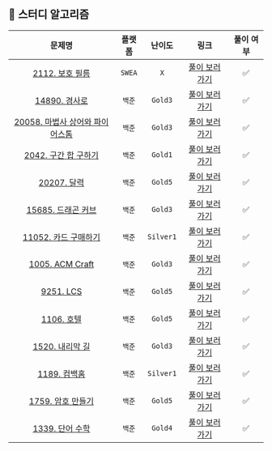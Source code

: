 ## 🐶 스터디 알고리즘
|문제명|플랫폼|난이도|링크|풀이 여부|
|:--:|:--:|:--:|:--:|:--:|
|[2112. 보호 필름](https://swexpertacademy.com/main/code/problem/problemDetail.do?contestProbId=AV5V1SYKAaUDFAWu)|`SWEA`|`X`|[풀이 보러 가기](./SWEA/2112.%20보호%20필름.py)|✅|
|[14890. 경사로](https://www.acmicpc.net/problem/14890)|`백준`|`Gold3`|[풀이 보러 가기](./BOJ/Gold/Gold-3/14890.%20경사로.py)|✅|
|[20058. 마법사 상어와 파이어스톰](https://www.acmicpc.net/problem/20058)|`백준`|`Gold3`|[풀이 보러 가기](./BOJ/Gold/Gold-3/20058.%20마법사%20상어와%20파이어스톰.py)|✅|
|[2042. 구간 합 구하기](https://www.acmicpc.net/problem/2042)|`백준`|`Gold1`|[풀이 보러 가기](./BOJ/Gold/Gold-1/2042.%20구간%20합%20구하기.py)|✅|
|[20207. 달력](https://www.acmicpc.net/problem/20207)|`백준`|`Gold5`|[풀이 보러 가기](./BOJ/Gold/Gold-5/20207.%20달력.py)|✅|
|[15685. 드래곤 커브](https://www.acmicpc.net/problem/15685)|`백준`|`Gold3`|[풀이 보러 가기](./BOJ/Gold/Gold-3/15685.%20드래곤%20커브.py)|✅|
|[11052. 카드 구매하기](https://www.acmicpc.net/problem/11052)|`백준`|`Silver1`|[풀이 보러 가기](./BOJ/Silver/Silver-1/11052.%20카드%20구매하기.py)|✅|
|[1005. ACM Craft](https://www.acmicpc.net/problem/1005)|`백준`|`Gold3`|[풀이 보러 가기](./BOJ/Gold/Gold-3/1005.%20ACM%20Craft.py)|✅|
|[9251. LCS](https://www.acmicpc.net/problem/9251)|`백준`|`Gold5`|[풀이 보러 가기](./BOJ/Gold/Gold-5/9251.%20LCS.py)|✅|
|[1106. 호텔](https://www.acmicpc.net/problem/1106)|`백준`|`Gold5`|[풀이 보러 가기](./BOJ/Gold/Gold-5/1106.%20호텔.py)|✅|
|[1520. 내리막 길](https://www.acmicpc.net/problem/1520)|`백준`|`Gold3`|[풀이 보러 가기](./BOJ/Gold/Gold-3/1520.%20내리막%20길.py)|✅|
|[1189. 컴백홈](https://www.acmicpc.net/problem/1189)|`백준`|`Silver1`|[풀이 보러 가기](./BOJ/Silver/Silver-1/1189.%20컴백홈.py)|✅|
|[1759. 암호 만들기](https://www.acmicpc.net/problem/1759)|`백준`|`Gold5`|[풀이 보러 가기](./BOJ/Gold/Gold-5/1759.%20암호%20만들기.py)|✅|
|[1339. 단어 수학](https://www.acmicpc.net/problem/1339)|`백준`|`Gold4`|[풀이 보러 가기](./BOJ/Gold/Gold-4/1339.%20단어%20수학.py)|✅|